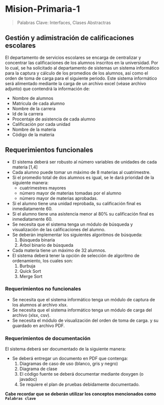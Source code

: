 # Mision-Primaria-1
  > Palabras Clave: Interfaces, Clases Abstractras
  
## Gestión y adimistración de calificaciones escolares

El departamento de servicios escolares se encarga de centralizar y concentrar las calificaciones de los
alumnos inscritos en la universidad. Por lo cual, se ha solicitado al departamento de sistemas un sistema
informático para la captura y cálculo de los promedios de los alumnos, así como el orden de toma de carga
para el siguiente periodo. Este sistema informático será alimentado mediante la carga de un archivo excel
(véase archivo adjunto) que contendrá la información de:

  * Nombre de alumnos
  * Matricula de cada alumno
  * Nombre de la carrera
  * Id de la carrera
  * Procentaje de asistencia de cada alumno
  * Calificación por cada unidad
  * Nombre de la materia
  * Código de la materia
  
## Requerimientos funcionales
  * El sistema deberá ser robusto al número variables de unidades de cada materia [1,4]
  * Cada alumno puede tomar un máximo de 8 materias al cuatrimestre.
  * Si el promedio total de dos alumnos es igual, se le dará prioridad de la siguiente manera:
    * cuatrimestres mayores
    * número mayor de materias tomadas por el alumno
    * número mayor de materias aprobadas.
  * Si el alumno tiene una unidad reprobada, su calificación final es inmediatamente 60.
  * Si el alumno tiene una asistencia menor al 80% su calificación final es inmediatamente 60.
  * Se necesita que el sistema tenga un módulo de búsqueda y visualización de las calificaciones del alumno.
  * Se deberán implementar los siguientes algoritmos de búsqueda:
    1. Búsqueda binaria
    1. Árbol binario de búsqueda
  * Cada materia tiene un máximo de 32 alumnos.
  * El sistema deberá tener la opción de selección de algoritmo de ordenamiento, los cuales son:
    1. Burbuja
    1. Quick Sort
    1. Merge Sort
    
### Requerimientos no funcionales
  * Se necesita que el sistema informático tenga un módulo de captura de los alumnos al archivo xlsx.
  * Se necesita que el sistema informático tenga un módulo de carga del archivo (xlsx, csv).
  * Se necesita el módulo de visualización del orden de toma de carga. y su guardado en archivo PDF.
  
### Requerimientos de documentación
El sistema deberá ser documentado de la siguiente manera:
  * Se deberá entregar un documento en PDF que contenga:
    1. Diagramas de caso de uso (blanco, gris y negro)
    1. Diagrama de clase
    1. El código fuente se deberá documentar mediante doxygen (o javadoc)
    1. Se requiere el plan de pruebas debidamente documentado.
    
    
**Cabe recordar que se deberán utilizar los conceptos mencionados como `Palabras clave`**
